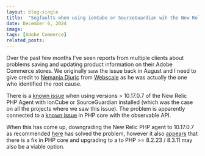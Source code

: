 ```yaml
---
layout: blog-single
title:  "Segfaults when using ionCube or SourceGuardian wih the New Relic PHP Agent"
date: December 6, 2024
image: 
tags: [Adobe Commerce]
related_posts:
---
```


Over the past few months I've seen reports from multiple clients about problems saving and updating product information on their Adobe Commerce stores. We originally saw the issue back in August and I need to give credit to [Nemanja Djuric](https://nemanja.io/) from [Webscale](https://www.webscale.com/) as he was actually the one who identified the root cause.

<!-- excerpt_separator -->

There is a [known issue](https://github.com/newrelic/newrelic-php-agent/issues/873) when using versions > 10.17.0.7 of the New Relic PHP Agent with ionCube or SourceGuardian installed (which was the case on all the projects where we saw this issue). The problem is apparently connected to a [known issue](https://github.com/php/php-src/issues/13817) in PHP core with the observable API. 

When this has come up, downgrading the New Relic PHP agent to 10.17.0.7 as recommended [here](https://github.com/newrelic/newrelic-php-agent/issues/873#issuecomment-2088302068) has solved the problem, however it also [appears](https://github.com/php/php-src/issues/13817#issuecomment-2284464083) that there is a fix in PHP core and upgrading to a to PHP >= 8.2.23 / 8.3.11 may also be a viable option.
